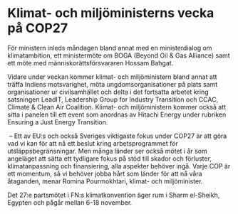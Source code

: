 # Klimat- och miljöministerns vecka på COP27

För ministern inleds måndagen bland annat med en ministerdialog om klimatambition, ett ministermöte om BOGA (Beyond Oil \& Gas Alliance) samt ett möte med människorättsförsvararen Hossam Bahgat.

Vidare under veckan kommer klimat\- och miljöministern bland annat att träffa Indiens motsvarighet, möta ungdomsorganisationer på plats samt organisationer ur civilsamhället och delta i det fortsatta arbetet kring satsningen LeadIT, Leadership Group for Industry Transition och CCAC, Climate \& Clean Air Coalition. Klimat\- och miljöministern kommer också att sitta i panelen till ett event som anordnas av Hitachi Energy under rubriken Ensuring a Just Energy Transition.

 – Ett av EU:s och också Sveriges viktigaste fokus under COP27 är att göra vad vi kan för att nå ett beslut kring arbetsprogrammet för utsläppsbegränsningar. Men många länder ser också mötet i år som angeläget att sätta ett tydligare fokus på stöd till skador och förluster, klimatanpassning och finansiering, alla aspekter behöver ingå. Varje COP är ett momentum, så vi behöver jobba hårt som länder för att nå våra åtaganden, menar Romina Pourmokhtari, klimat\- och miljöminister.

Det 27:e partsmötet i FN:s klimatkonvention äger rum i Sharm el\-Sheikh, Egypten och pågår mellan 6\-18 november.
